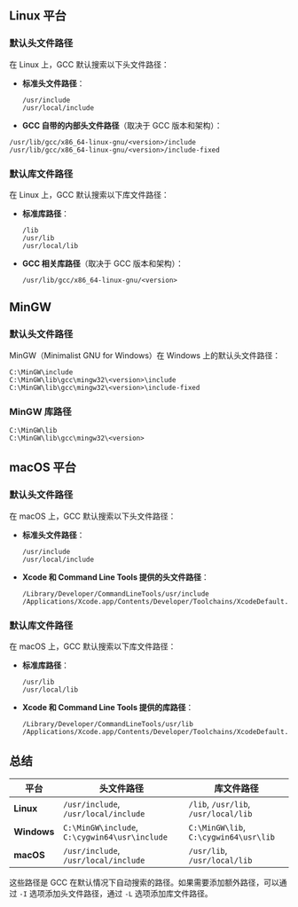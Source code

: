 ## **Linux 平台**

### 默认头文件路径

在 Linux 上，GCC 默认搜索以下头文件路径：

- **标准头文件路径**：
    
    ```plaintext
    /usr/include
    /usr/local/include
    ```
    
- **GCC 自带的内部头文件路径**（取决于 GCC 版本和架构）：
    
```plaintext
/usr/lib/gcc/x86_64-linux-gnu/<version>/include
/usr/lib/gcc/x86_64-linux-gnu/<version>/include-fixed
```

### 默认库文件路径

在 Linux 上，GCC 默认搜索以下库文件路径：

- **标准库路径**：
    
    ```plaintext
    /lib
    /usr/lib
    /usr/local/lib
    ```
    
- **GCC 相关库路径**（取决于 GCC 版本和架构）：
    
    ```plaintext
    /usr/lib/gcc/x86_64-linux-gnu/<version>
    ```
    
## **MinGW**

###  默认头文件路径

MinGW（Minimalist GNU for Windows）在 Windows 上的默认头文件路径：

```plaintext
C:\MinGW\include
C:\MinGW\lib\gcc\mingw32\<version>\include
C:\MinGW\lib\gcc\mingw32\<version>\include-fixed
```

### MinGW 库路径

```plaintext
C:\MinGW\lib
C:\MinGW\lib\gcc\mingw32\<version>
```

## **macOS 平台**

### 默认头文件路径

在 macOS 上，GCC 默认搜索以下头文件路径：

- **标准头文件路径**：
    
    ```plaintext
    /usr/include
    /usr/local/include
    ```
    
- **Xcode 和 Command Line Tools 提供的头文件路径**：
    
    ```plaintext
    /Library/Developer/CommandLineTools/usr/include
    /Applications/Xcode.app/Contents/Developer/Toolchains/XcodeDefault.xctoolchain/usr/include
    ```

### 默认库文件路径

在 macOS 上，GCC 默认搜索以下库文件路径：

- **标准库路径**：
    
    ```plaintext
    /usr/lib
    /usr/local/lib
    ```
    
- **Xcode 和 Command Line Tools 提供的库路径**：
    
    ```plaintext
    /Library/Developer/CommandLineTools/usr/lib
    /Applications/Xcode.app/Contents/Developer/Toolchains/XcodeDefault.xctoolchain/usr/lib
    ```
    
## **总结**

|平台|头文件路径|库文件路径|
|---|---|---|
|**Linux**|`/usr/include`, `/usr/local/include`|`/lib`, `/usr/lib`, `/usr/local/lib`|
|**Windows**|`C:\MinGW\include`, `C:\cygwin64\usr\include`|`C:\MinGW\lib`, `C:\cygwin64\usr\lib`|
|**macOS**|`/usr/include`, `/usr/local/include`|`/usr/lib`, `/usr/local/lib`|

这些路径是 GCC 在默认情况下自动搜索的路径。如果需要添加额外路径，可以通过 `-I` 选项添加头文件路径，通过 `-L` 选项添加库文件路径。